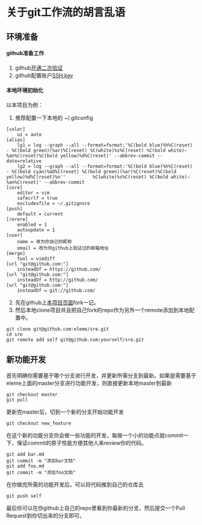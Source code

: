 # 关于git工作流的胡言乱语

## 环境准备

#### github准备工作

1. github[开通二次验证](https://github.com/settings/two_factor_authentication/configure)
2. github配置账户[SSH key](https://github.com/settings/keys)

#### 本地环境初始化

以本项目为例：

1. 推荐配置一下本地的 ~/.gitconfig
```
[color]
    ui = auto
[alias]
    lg1 = log --graph --all --format=format:'%C(bold blue)%h%C(reset) - %C(bold green)(%ar)%C(reset) %C(white)%s%C(reset) %C(bold white)— %an%C(reset)%C(bold yellow)%d%C(reset)' --abbrev-commit --date=relative
    lg2 = log --graph --all --format=format:'%C(bold blue)%h%C(reset) - %C(bold cyan)%aD%C(reset) %C(bold green)(%ar)%C(reset)%C(bold yellow)%d%C(reset)%n''          %C(white)%s%C(reset) %C(bold white)— %an%C(reset)' --abbrev-commit
[core]
    editor = vim
    safecrlf = true
    excludesfile = ~/.gitignore
[push]
    default = current
[rerere]
    enabled = 1
    autoupdate = 1
[user]
    name = 改为你自己的昵称
    email = 改为你github上验证过的邮箱地址
[merge]
    tool = vimdiff
[url "git@github.com:"]
    insteadOf = https://github.com/
[url "git@github.com:"]
    insteadOf = http://github.com/
[url "git@github.com:"]
    insteadOf = git://github.com/
```

2. 先在github上[本项目页面](https://github.com/eleme/sre)fork一记。
3. 然后本地clone项目并且把自己fork的repo作为另外一个remote添加到本地配置中。

```
git clone git@github.com:eleme/sre.git
cd sre
git remote add self git@github.com:yourself/sre.git
```

## 新功能开发

首先明确你需要基于哪个分支进行开发，并更新所需分支到最新。如果是需要基于eleme上面的master分支进行功能开发，则直接更新本地master到最新

```
git checkout master
git pull
```

更新完master后，切到一个新的分支开始功能开发

```
git checkout new_feature
```

在这个新的功能分支你会做一些功能的开发，每做一个小的功能点就commit一下，保证commit的原子性能方便其他人来review你的代码。

```
git add bar.md
git commit -m "添加bar文档"
git add foo.md
git commit -m "添加foo文档"
```

在你做完所需的功能开发后，可以将代码推到自己的仓库去

```
git push self
```

最后你可以在你github上自己的repo里看到你最新的分支，然后提交一个Pull Request到你切出来的分支即可。
